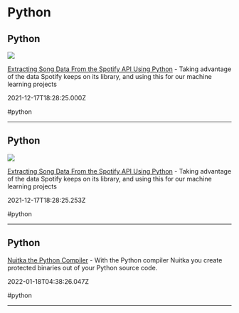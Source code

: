 # Python

## Python

![](https://miro.medium.com/v2/resize:fit:1200/0*B260_-rdgu3tjKxK)

[Extracting Song Data From the Spotify API Using Python](https://rsci.app.link/ik6jrRug4lb?_p=c71029c19f1c6df4fc1c87) - Taking advantage of the data Spotify keeps on its library, and using this for our machine learning projects

2021-12-17T18:28:25.000Z

#python

---

## Python

![](https://miro.medium.com/v2/resize:fit:1200/0*B260_-rdgu3tjKxK)

[Extracting Song Data From the Spotify API Using Python](https://link.medium.com/ik6jrRug4lb) - Taking advantage of the data Spotify keeps on its library, and using this for our machine learning projects

2021-12-17T18:28:25.253Z

#python

---

## Python

[Nuitka the Python Compiler](https://nuitka.net) - With the Python compiler Nuitka you create protected binaries out of your Python source code.

2022-01-18T04:38:26.047Z

#python

---
